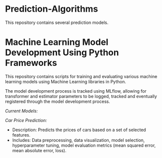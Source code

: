 # Prediction-Algorithms
This repository contains several prediction models.

# Machine Learning Model Development Using Python Frameworks
This repository contains scripts for training and evaluating various machine learning models using Machine Learning libraries in Python.

The model development process is tracked using MLflow, allowing for transformer and estimator parameters to be logged, tracked and eventually registered through the model development process.  

*Current Models:*

*Car Price Prediction:*  

* Description: Predicts the prices of cars based on a set of selected features.  
* Includes: Data preprocessing, data visualization, model selection, hyperparameter tuning, model evaluation metrics (mean squared error, mean absolute error, loss).
